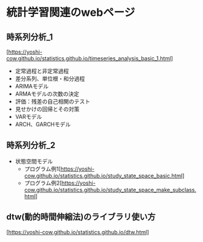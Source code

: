 # 統計学習関連のwebページ
## 時系列分析_1  
[https://yoshi-cow.github.io/statistics.github.io/timeseries_analysis_basic_1.html]
* 定常過程と非定常過程
* 差分系列、単位根・和分過程
* ARIMAモデル
* ARMAモデルの次数の決定
* 評価：残差の自己相関のテスト
* 見せかけの回帰とその対策
* VARモデル
* ARCH、GARCHモデル

## 時系列分析_2
* 状態空間モデル
  * プログラム例1[https://yoshi-cow.github.io/statistics.github.io/study_state_space_basic.html]
  * プログラム例2[https://yoshi-cow.github.io/statistics.github.io/study_state_space_make_subclass.html]

## dtw(動的時間伸縮法)のライブラリ使い方
[https://yoshi-cow.github.io/statistics.github.io/dtw.html]
